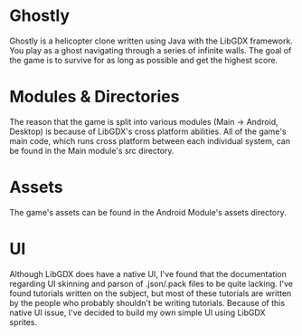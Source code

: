 Ghostly
=====

Ghostly is a helicopter clone written using Java with the LibGDX framework. You play as a ghost navigating through a series of infinite walls. The goal of the game is to survive for as long as possible and get the highest score. 

Modules & Directories 
====

The reason that the game is split into various modules (Main -> Android, Desktop) is because of LibGDX's cross platform abilities. All of the game's main code, which runs cross platform between each individual system, can be found in the Main module's src directory.

Assets
====

The game's assets can be found in the Android Module's assets directory. 

UI
====

Although LibGDX does have a native UI, I've found that the documentation regarding UI skinning and parson of .json/.pack files to be quite lacking. I've found tutorials written on the subject, but most of these tutorials are written by the people who probably shouldn't be writing tutorials. Because of this native UI issue, I've decided to build my own simple UI using LibGDX sprites. 
